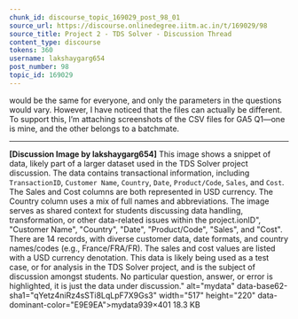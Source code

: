 ```yaml
---
chunk_id: discourse_topic_169029_post_98_01
source_url: https://discourse.onlinedegree.iitm.ac.in/t/169029/98
source_title: Project 2 - TDS Solver - Discussion Thread
content_type: discourse
tokens: 360
username: lakshaygarg654
post_number: 98
topic_id: 169029
---
```


 would be the same for everyone, and only the parameters in the questions would vary. However, I have noticed that the files can actually be different. To support this, I’m attaching screenshots of the CSV files for GA5 Q1—one is mine, and the other belongs to a batchmate.

---

**[Discussion Image by lakshaygarg654]** This image shows a snippet of data, likely part of a larger dataset used in the TDS Solver project discussion. The data contains transactional information, including `TransactionID`, `Customer Name`, `Country`, `Date`, `Product/Code`, `Sales`, and `Cost`. The Sales and Cost columns are both represented in USD currency. The Country column uses a mix of full names and abbreviations. The image serves as shared context for students discussing data handling, transformation, or other data-related issues within the project.ionID", "Customer Name", "Country", "Date", "Product/Code", "Sales", and "Cost". There are 14 records, with diverse customer data, date formats, and country names/codes (e.g., France/FRA/FR). The sales and cost values are listed with a USD currency denotation. This data is likely being used as a test case, or for analysis in the TDS Solver project, and is the subject of discussion amongst students. No particular question, answer, or error is highlighted, it is just the data under discussion." alt="mydata" data-base62-sha1="qYetz4niRz4sSTi8LqLpF7X9Gs3" width="517" height="220" data-dominant-color="E9E9EA">mydata939×401 18.3 KB

